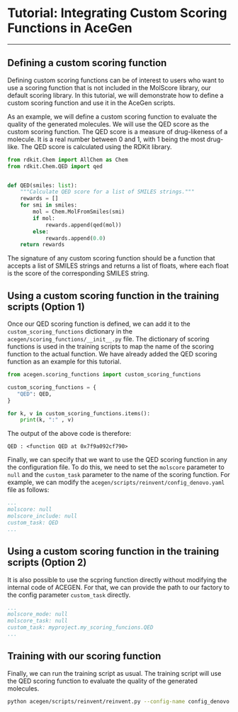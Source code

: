 # Tutorial: Integrating Custom Scoring Functions in AceGen

---

## Defining a custom scoring function

Defining custom scoring functions can be of interest to users who want to use a scoring function that is not included in the MolScore library, our default scoring library. In this tutorial, we will demonstrate how to define a custom scoring function and use it in the AceGen scripts.

As an example, we will define a custom scoring function to evaluate the quality of the generated molecules. We will use the QED score as the custom scoring function. The QED score is a measure of drug-likeness of a molecule. It is a real number between 0 and 1, with 1 being the most drug-like. The QED score is calculated using the RDKit library.


```python 
from rdkit.Chem import AllChem as Chem
from rdkit.Chem.QED import qed


def QED(smiles: list):
    """Calculate QED score for a list of SMILES strings."""
    rewards = []
    for smi in smiles:
        mol = Chem.MolFromSmiles(smi)
        if mol:
            rewards.append(qed(mol))
        else:
            rewards.append(0.0)
    return rewards
```

The signature of any custom scoring function should be a function that accepts a list of SMILES strings and returns a list of floats, where each float is the score of the corresponding SMILES string.

## Using a custom scoring function in the training scripts (Option 1)

Once our QED scoring function is defined, we can add it to the `custom_scoring_functions` dictionary in the `acegen/scoring_functions/__init__.py` file. The dictionary of scoring functions is used in the training scripts to map the name of the scoring function to the actual function. We have already added the QED scoring function as an example for this tutorial. 

```python
from acegen.scoring_functions import custom_scoring_functions

custom_scoring_functions = {
   "QED": QED,
}

for k, v in custom_scoring_functions.items():
    print(k, ":" , v)
```

The output of the above code is therefore:

```QED : <function QED at 0x7f9a092cf790>```

Finally, we can specify that we want to use the QED scoring function in any the configuration file. 
To do this, we need to set the `molscore` parameter to `null` and the `custom_task` parameter to the name of the scoring function. For example, we can modify the `acegen/scripts/reinvent/config_denovo.yaml` file as follows:

```yaml
...
molscore: null
molscore_include: null
custom_task: QED
...
```

## Using a custom scoring function in the training scripts (Option 2)

It is also possible to use the scpring function directly without modifying the internal code of ACEGEN.
For that, we can provide the path to our factory to the config parameter `custom_task` directly.

```yaml
...
molscore_mode: null
molscore_task: null
custom_task: myproject.my_scoring_funcions.QED
...
```

## Training with our scoring function

Finally, we can run the training script as usual. The training script will use the QED scoring function to evaluate the quality of the generated molecules.

```bash
python acegen/scripts/reinvent/reinvent.py --config-name config_denovo
```
